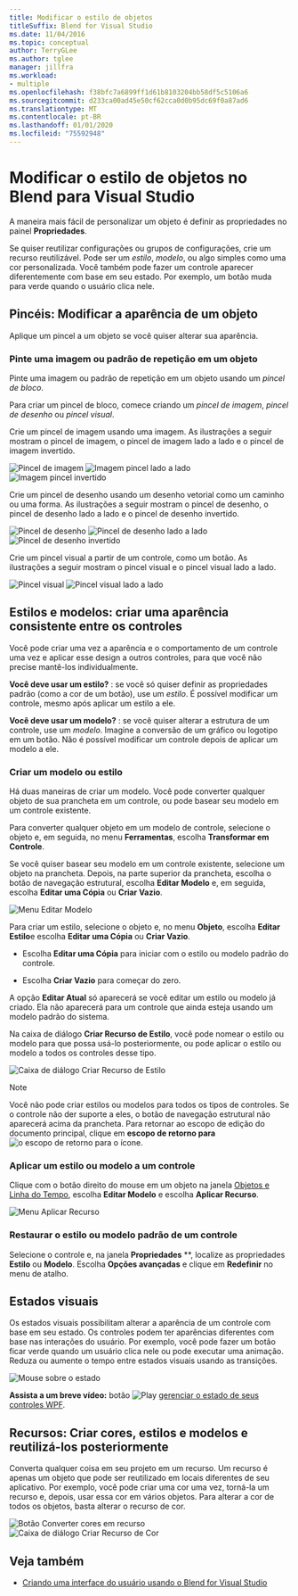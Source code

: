 ```yaml
---
title: Modificar o estilo de objetos
titleSuffix: Blend for Visual Studio
ms.date: 11/04/2016
ms.topic: conceptual
author: TerryGLee
ms.author: tglee
manager: jillfra
ms.workload:
- multiple
ms.openlocfilehash: f38bfc7a6899ff1d61b8103204bb58df5c5106a6
ms.sourcegitcommit: d233ca00ad45e50cf62cca0d0b95dc69f0a87ad6
ms.translationtype: MT
ms.contentlocale: pt-BR
ms.lasthandoff: 01/01/2020
ms.locfileid: "75592948"
---
```

# <a name="modify-the-style-of-objects-in-blend-for-visual-studio"></a>Modificar o estilo de objetos no Blend para Visual Studio

A maneira mais fácil de personalizar um objeto é definir as propriedades no painel **Propriedades**.

Se quiser reutilizar configurações ou grupos de configurações, crie um recurso reutilizável. Pode ser um *estilo*, *modelo*, ou algo simples como uma cor personalizada. Você também pode fazer um controle aparecer diferentemente com base em seu estado. Por exemplo, um botão muda para verde quando o usuário clica nele.

## <a name="brushes-modify-the-appearance-of-an-object"></a>Pincéis: Modificar a aparência de um objeto

Aplique um pincel a um objeto se você quiser alterar sua aparência.

### <a name="paint-a-repeating-image-or-pattern-on-an-object"></a>Pinte uma imagem ou padrão de repetição em um objeto

Pinte uma imagem ou padrão de repetição em um objeto usando um *pincel de bloco*.

Para criar um pincel de bloco, comece criando um *pincel de imagem*, *pincel de desenho* ou *pincel visual*.

Crie um pincel de imagem usando uma imagem. As ilustrações a seguir mostram o pincel de imagem, o pincel de imagem lado a lado e o pincel de imagem invertido.

![Pincel de imagem](../designers/media/81f84f56-906d-456b-8288-d77da1e01e31.png) ![Imagem pincel lado a lado](../designers/media/d3782ca8-64da-47a4-a095-c6cdd0fa47a2.png) ![Imagem pincel invertido](../designers/media/38ae3691-f3f1-4a1e-82ca-c7fa164bf56e.png)

Crie um pincel de desenho usando um desenho vetorial como um caminho ou uma forma. As ilustrações a seguir mostram o pincel de desenho, o pincel de desenho lado a lado e o pincel de desenho invertido.

![Pincel de desenho](../designers/media/197666ac-ef57-4c5c-9779-669e991a00a5.png) ![Pincel de desenho lado a lado](../designers/media/ba09cda3-4cee-40ba-b3d4-edc032158bdc.png) ![Pincel de desenho invertido](../designers/media/15bf6021-620c-4490-9eae-086153d3f14f.png)

Crie um pincel visual a partir de um controle, como um botão. As ilustrações a seguir mostram o pincel visual e o pincel visual lado a lado.

![Pincel visual](../designers/media/fb6c90e0-153c-48fe-b563-e601beac6227.png) ![Pincel visual lado a lado](../designers/media/e261b99f-7d8f-4d91-bc84-19c7beccc255.png)

## <a name="styles-and-templates-create-a-consistent-look-and-feel-across-controls"></a>Estilos e modelos: criar uma aparência consistente entre os controles

Você pode criar uma vez a aparência e o comportamento de um controle uma vez e aplicar esse design a outros controles, para que você não precise mantê-los individualmente.

**Você deve usar um estilo?** : se você só quiser definir as propriedades padrão (como a cor de um botão), use um *estilo*. É possível modificar um controle, mesmo após aplicar um estilo a ele.

**Você deve usar um modelo?** : se você quiser alterar a estrutura de um controle, use um *modelo*. Imagine a conversão de um gráfico ou logotipo em um botão. Não é possível modificar um controle depois de aplicar um modelo a ele.

### <a name="create-a-template-or-style"></a>Criar um modelo ou estilo

Há duas maneiras de criar um modelo. Você pode converter qualquer objeto de sua prancheta em um controle, ou pode basear seu modelo em um controle existente.

Para converter qualquer objeto em um modelo de controle, selecione o objeto e, em seguida, no menu **Ferramentas**, escolha **Transformar em Controle**.

Se você quiser basear seu modelo em um controle existente, selecione um objeto na prancheta. Depois, na parte superior da prancheta, escolha o botão de navegação estrutural, escolha **Editar Modelo** e, em seguida, escolha **Editar uma Cópia** ou **Criar Vazio**.

![Menu Editar Modelo](../designers/media/5ebdb33f-aad2-4c10-a328-5e8b04c56a36.png)

Para criar um estilo, selecione o objeto e, no menu **Objeto**, escolha **Editar Estilo**e escolha **Editar uma Cópia** ou **Criar Vazio**.

- Escolha **Editar uma Cópia** para iniciar com o estilo ou modelo padrão do controle.

- Escolha **Criar Vazio** para começar do zero.

A opção **Editar Atual** só aparecerá se você editar um estilo ou modelo já criado. Ela não aparecerá para um controle que ainda esteja usando um modelo padrão do sistema.

Na caixa de diálogo **Criar Recurso de Estilo**, você pode nomear o estilo ou modelo para que possa usá-lo posteriormente, ou pode aplicar o estilo ou modelo a todos os controles desse tipo.

![Caixa de diálogo Criar Recurso de Estilo](../designers/media/4818ee6a-ce60-4b79-91c8-3b1871829eea.png)

> [!NOTE]
> Você não pode criar estilos ou modelos para todos os tipos de controles. Se o controle não der suporte a eles, o botão de navegação estrutural não aparecerá acima da prancheta.
> Para retornar ao escopo de edição do documento principal, clique em **escopo de retorno para** ![o escopo de retorno para o ícone](../designers/media/55844eb3-ed98-4f20-aa66-a6f5b23eeb2b.png).

### <a name="apply-a-style-or-template-to-a-control"></a>Aplicar um estilo ou modelo a um controle

Clique com o botão direito do mouse em um objeto na janela [Objetos e Linha do Tempo](../xaml-tools/creating-a-ui-by-using-blend-for-visual-studio.md#objects-and-timeline-window), escolha **Editar Modelo** e escolha **Aplicar Recurso**.

![Menu Aplicar Recurso](../designers/media/dc12debc-7711-47d9-84ce-10322a384397.png)

### <a name="restore-the-default-style-or-template-of-a-control"></a>Restaurar o estilo ou modelo padrão de um controle

Selecione o controle e, na janela **Propriedades** **, localize as propriedades **Estilo** ou **Modelo**. Escolha **Opções avançadas** e clique em **Redefinir** no menu de atalho.

## <a name="visual-states"></a>Estados visuais

Os estados visuais possibilitam alterar a aparência de um controle com base em seu estado. Os controles podem ter aparências diferentes com base nas interações do usuário. Por exemplo, você pode fazer um botão ficar verde quando um usuário clica nele ou pode executar uma animação. Reduza ou aumente o tempo entre estados visuais usando as transições.

![Mouse sobre o estado](../designers/media/a95c671a-5639-40b9-83db-1e6b214330d5.png)

**Assista a um breve vídeo:** botão ![Play](../designers/media/bldadminconsoleinitialconfigicon.PNG) [gerenciar o estado de seus controles WPF](https://www.youtube.com/watch?v=m0PlkF5i6uw).

## <a name="resources-create-colors-styles-and-templates-and-reuse-them-later"></a>Recursos: Criar cores, estilos e modelos e reutilizá-los posteriormente

Converta qualquer coisa em seu projeto em um recurso. Um recurso é apenas um objeto que pode ser reutilizado em locais diferentes de seu aplicativo. Por exemplo, você pode criar uma cor uma vez, torná-la um recurso e, depois, usar essa cor em vários objetos. Para alterar a cor de todos os objetos, basta alterar o recurso de cor.

![Botão Converter cores em recurso](../designers/media/89203705-cf66-46e0-b153-52a23cd744f7.png) ![Caixa de diálogo Criar Recurso de Cor](../designers/media/6bff8b19-3cd5-41a0-bbf9-ff65532d5aae.png)

## <a name="see-also"></a>Veja também

- [Criando uma interface do usuário usando o Blend for Visual Studio](../xaml-tools/creating-a-ui-by-using-blend-for-visual-studio.md)
